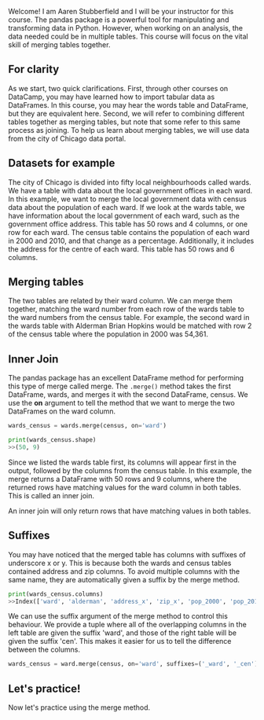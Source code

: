 Welcome! I am Aaren Stubberfield and I will be your instructor for this course. The pandas package is a powerful tool for manipulating and transforming data in Python. However, when working on an analysis, the data needed could be in multiple tables. This course will focus on the vital skill of merging tables together.
## For clarity
As we start, two quick clarifications. First, through other courses on DataCamp, you may have learned how to import tabular data as DataFrames. In this course, you may hear the words table and DataFrame, but they are equivalent here. Second, we will refer to combining different tables together as merging tables, but note that some refer to this same process as joining. To help us learn about merging tables, we will use data from the city of Chicago data portal.
## Datasets for example
The city of Chicago is divided into fifty local neighbourhoods called wards. We have a table with data about the local government offices in each ward. In this example, we want to merge the local government data with census data about the population of each ward. If we look at the wards table, we have information about the local government of each ward, such as the government office address. This table has 50 rows and 4 columns, or one row for each ward. The census table contains the population of each ward in 2000 and 2010, and that change as a percentage. Additionally, it includes the address for the centre of each ward. This table has 50 rows and 6 columns.
## Merging tables
The two tables are related by their ward column. We can merge them together, matching the ward number from each row of the wards table to the ward numbers from the census table. For example, the second ward in the wards table with Alderman Brian Hopkins would be matched with row 2 of the census table where the population in 2000 was 54,361.
## Inner Join
The pandas package has an excellent DataFrame method for performing this type of merge called merge. The `.merge()` method takes the first DataFrame, wards, and merges it with the second DataFrame, census. We use the **on** argument to tell the method that we want to merge the two DataFrames on the ward column. 
```Python
wards_census = wards.merge(census, on='ward')

print(wards_census.shape)
>>(50, 9)
```
Since we listed the wards table first, its columns will appear first in the output, followed by the columns from the census table. In this example, the merge returns a DataFrame with 50 rows and 9 columns, where the returned rows have matching values for the ward column in both tables. This is called an inner join.

An inner join will only return rows that have matching values in both tables.
## Suffixes
You may have noticed that the merged table has columns with suffixes of underscore x or y. This is because both the wards and census tables contained address and zip columns. To avoid multiple columns with the same name, they are automatically given a suffix by the merge method.
```Python
print(wards_census.columns)
>>Index(['ward', 'alderman', 'address_x', 'zip_x', 'pop_2000', 'pop_2010', 'change', 'address_y', 'zip_y'], dtype='object')
```
We can use the suffix argument of the merge method to control this behaviour. We provide a tuple where all of the overlapping columns in the left table are given the suffix 'ward', and those of the right table will be given the suffix 'cen'. This makes it easier for us to tell the difference between the columns.
```Python
wards_census = ward.merge(census, on='ward', suffixes=('_ward', '_cen'))
```
## Let's practice!
Now let's practice using the merge method.